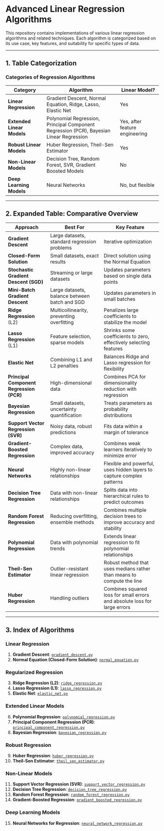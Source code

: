 
# Advanced Linear Regression Algorithms

This repository contains implementations of various linear regression algorithms and related techniques. 
Each algorithm is categorized based on its use case, key features, and suitability for specific types of data.

---

## 1. Table Categorization

### Categories of Regression Algorithms
| **Category**                 | **Algorithm**                                    | **Linear Model?**         |
|-------------------------------|------------------------------------------------|---------------------------|
| **Linear Regression**         | Gradient Descent, Normal Equation, Ridge, Lasso, Elastic Net | Yes                       |
| **Extended Linear Models**    | Polynomial Regression, Principal Component Regression (PCR), Bayesian Linear Regression | Yes, after feature engineering |
| **Robust Linear Models**      | Huber Regression, Theil-Sen Estimator          | Yes                       |
| **Non-Linear Models**         | Decision Tree, Random Forest, SVR, Gradient Boosted Models | No                        |
| **Deep Learning Models**      | Neural Networks                                | No, but flexible          |

---

## 2. Expanded Table: Comparative Overview

| **Approach**                  | **Best For**                                      | **Key Feature**                                                                 |
|-------------------------------|--------------------------------------------------|---------------------------------------------------------------------------------|
| **Gradient Descent**           | Large datasets, standard regression problems     | Iterative optimization                                                         |
| **Closed-Form Solution**       | Small datasets, exact results                    | Direct solution using the Normal Equation                                       |
| **Stochastic Gradient Descent (SGD)** | Streaming or large datasets                       | Updates parameters based on single data points                                 |
| **Mini-Batch Gradient Descent**| Large datasets, balance between batch and SGD    | Updates parameters in small batches                                            |
| **Ridge Regression** (L2)      | Multicollinearity, preventing overfitting         | Penalizes large coefficients to stabilize the model                            |
| **Lasso Regression** (L1)      | Feature selection, sparse models                 | Shrinks some coefficients to zero, effectively selecting features              |
| **Elastic Net**                | Combining L1 and L2 penalties                    | Balances Ridge and Lasso regression for flexibility                            |
| **Principal Component Regression (PCR)** | High-dimensional data                             | Combines PCA for dimensionality reduction with regression                      |
| **Bayesian Regression**        | Small datasets, uncertainty quantification       | Treats parameters as probability distributions                                 |
| **Support Vector Regression (SVR)** | Noisy data, robust predictions                     | Fits data within a margin of tolerance                                         |
| **Gradient-Boosted Regression**| Complex data, improved accuracy                  | Combines weak learners iteratively to minimize error                           |
| **Neural Networks**            | Highly non-linear relationships                  | Flexible and powerful, uses hidden layers to capture complex patterns          |
| **Decision Tree Regression**   | Data with non-linear relationships               | Splits data into hierarchical rules to predict outcomes                        |
| **Random Forest Regression**   | Reducing overfitting, ensemble methods           | Combines multiple decision trees to improve accuracy and stability             |
| **Polynomial Regression**      | Data with polynomial trends                      | Extends linear regression to fit polynomial relationships                      |
| **Theil-Sen Estimator**        | Outlier-resistant linear regression              | Robust method that uses medians rather than means to compute the line          |
| **Huber Regression**           | Handling outliers                                | Combines squared loss for small errors and absolute loss for large errors      |

---

## 3. Index of Algorithms

### Linear Regression
1. **Gradient Descent**: [`gradient_descent.py`](./gradient_descent.py)
2. **Normal Equation (Closed-Form Solution)**: [`normal_equation.py`](./normal_equation.py)

### Regularized Regression
3. **Ridge Regression (L2)**: [`ridge_regression.py`](./ridge_regression.py)
4. **Lasso Regression (L1)**: [`lasso_regression.py`](./lasso_regression.py)
5. **Elastic Net**: [`elastic_net.py`](./elastic_net.py)

### Extended Linear Models
6. **Polynomial Regression**: [`polynomial_regression.py`](./polynomial_regression.py)
7. **Principal Component Regression (PCR)**: [`principal_component_regression.py`](./principal_component_regression.py)
8. **Bayesian Regression**: [`bayesian_regression.py`](./bayesian_regression.py)

### Robust Regression
9. **Huber Regression**: [`huber_regression.py`](./huber_regression.py)
10. **Theil-Sen Estimator**: [`theil_sen_estimator.py`](./theil_sen_estimator.py)

### Non-Linear Models
11. **Support Vector Regression (SVR)**: [`support_vector_regression.py`](./support_vector_regression.py)
12. **Decision Tree Regression**: [`decision_tree_regression.py`](./decision_tree_regression.py)
13. **Random Forest Regression**: [`random_forest_regression.py`](./random_forest_regression.py)
14. **Gradient-Boosted Regression**: [`gradient_boosted_regression.py`](./gradient_boosted_regression.py)

### Deep Learning Models
15. **Neural Networks for Regression**: [`neural_network_regression.py`](./neural_network_regression.py)
